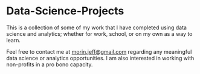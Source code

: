 # Data-Science-Projects
This is a collection of some of my work that I have completed using data science and analytics; whether for work, school, or on my own as a way to learn. 

Feel free to contact me at morin.jeff@gmail.com regarding any meaningful data science or analytics opportunities. I am also interested in working with non-profits in a pro bono capacity.
